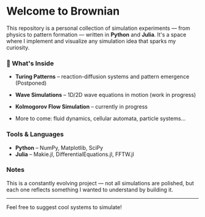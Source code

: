 # Welcome to Brownian 

This repository is a personal collection of simulation experiments — from physics to pattern formation — written in **Python** and **Julia**. It's a space where I implement and visualize any simulation idea that sparks my curiosity.

### 🔬 What's Inside
-  **Turing Patterns** – reaction-diffusion systems and pattern emergence (Postponed)
-  **Wave Simulations** – 1D/2D wave equations in motion (work in progress)
-  **Kolmogorov Flow Simulation** – currently in progress 

- More to come: fluid dynamics, cellular automata, particle systems...

###  Tools & Languages
- **Python** – NumPy, Matplotlib, SciPy  
- **Julia** – Makie.jl, DifferentialEquations.jl, FFTW.jl

###  Notes
This is a constantly evolving project — not all simulations are polished, but each one reflects something I wanted to understand by building it.

---

Feel free to suggest cool systems to simulate!
